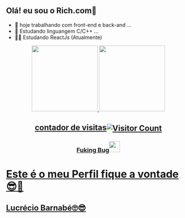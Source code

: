 ## Olá! eu sou o Rich.com👋

- 🔭 hoje trabalhando com front-end e back-and ...
- 🌱 Estudando linguangem C/C++ ...
- 📖😊 Estudando ReactJs (Atualmente)

<div align="center">
  <a href="https://github.com/Lucrecio1">
  <img height="180em" src="https://github-readme-stats.vercel.app/api?username=Lucrecio1&show_icons=true&theme=dracula&include_all_commits=true&count_private=true"/>
  <img height="180em" src="https://github-readme-stats.vercel.app/api/top-langs/?username=Lucrecio1&layout=compact&langs_count=7&theme=dracula"/>
</div>
<h2 align="center">contador de visitas<img align="center" src="https://profile-counter.glitch.me/Lucrecio1/count.svg" alt="Visitor Count" /></h2>
<h3 align="center">Fuking Bug<img src="https://media.giphy.com/media/MdA16VIoXKKxNE8Stk/giphy.gif" width="30"></h3>
  
 #                                                        Este é o meu Perfil fique a vontade 😎🤔
  ## Lucrécio Barnabé🙄😎
